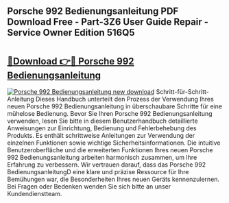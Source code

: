 ## Porsche 992 Bedienungsanleitung PDF Download Free - Part-3Z6 User Guide Repair - Service Owner Edition 516Q5

# <h2><a href="http://df4uve.blite.top/?on=Porsche+992+Bedienungsanleitung">🔗Download 👉🔴 Porsche 992 Bedienungsanleitung</a></h2>

[![Porsche 992 Bedienungsanleitung new download](https://i.imgur.com/lujVjoI.png)](http://df4uve.blite.top/?on=Porsche+992+Bedienungsanleitung)
Schritt-für-Schritt-Anleitung Dieses Handbuch unterteilt den Prozess der Verwendung Ihres neuen Porsche 992 Bedienungsanleitung in überschaubare Schritte für eine mühelose Bedienung. Bevor Sie Ihren Porsche 992 Bedienungsanleitung verwenden, lesen Sie bitte in diesem Benutzerhandbuch detaillierte Anweisungen zur Einrichtung, Bedienung und Fehlerbehebung des Produkts. Es enthält schrittweise Anleitungen zur Verwendung der einzelnen Funktionen sowie wichtige Sicherheitsinformationen. Die intuitive Benutzeroberfläche und die erweiterten Funktionen Ihres neuen Porsche 992 Bedienungsanleitung arbeiten harmonisch zusammen, um Ihre Erfahrung zu verbessern. Wir vertrauen darauf, dass das Porsche 992 BedienungsanleitungD eine klare und präzise Ressource für Ihre Bemühungen war, die Besonderheiten Ihres neuen Geräts kennenzulernen. Bei Fragen oder Bedenken wenden Sie sich bitte an unser Kundendienstteam.
